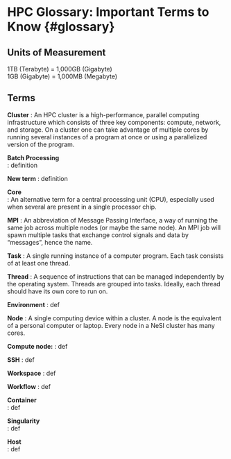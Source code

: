 # HPC Glossary: Important Terms to Know {#glossary}

## Units of Measurement 
1TB (Terabyte) = 1,000GB (Gigabyte)  
1GB (Gigabyte) = 1,000MB (Megabyte)  


## Terms 

**Cluster**
: An HPC cluster is a high-performance, parallel computing infrastructure which consists of three key components: compute, network, and storage. On a cluster one can take advantage of multiple cores by running several instances of a program at once or using a parallelized version of the program.

**Batch Processing**   
: definition 

**New term**
: definition 

**Core**  
: An alternative term for a central processing unit (CPU), especially used when several are present in a single processor chip.  

**MPI** 
: An abbreviation of Message Passing Interface, a way of running the same job across multiple nodes (or maybe the same node). An MPI job will spawn multiple tasks that exchange control signals and data by “messages”, hence the name.

**Task** 
: A single running instance of a computer program. Each task consists of at least one thread.  

**Thread** 
: A sequence of instructions that can be managed independently by the operating system. Threads are grouped into tasks. Ideally, each thread should have its own core to run on.   

**Environment**
: def

**Node** 
: A single computing device within a cluster. A node is the equivalent of a personal computer or laptop. Every node in a NeSI cluster has many cores.

**Compute node:**
: def 

**SSH**
: def


**Workspace**
: def

**Workflow** 
: def 

**Container**  
: def

**Singularity**  
: def

**Host**  
: def 




